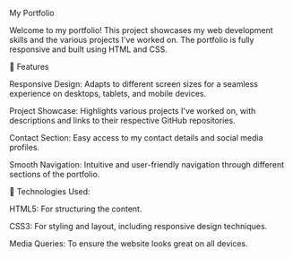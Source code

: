 My Portfolio

Welcome to my portfolio! This project showcases my web development skills and the various projects I've worked on. The portfolio is fully responsive and built using HTML and CSS.

🌟 Features

Responsive Design: Adapts to different screen sizes for a seamless experience on desktops, tablets, and mobile devices.

Project Showcase: Highlights various projects I've worked on, with descriptions and links to their respective GitHub repositories.

Contact Section: Easy access to my contact details and social media profiles.

Smooth Navigation: Intuitive and user-friendly navigation through different sections of the portfolio.

🚀 Technologies Used:

HTML5: For structuring the content.

CSS3: For styling and layout, including responsive design techniques.

Media Queries: To ensure the website looks great on all devices.

